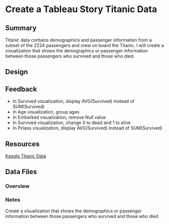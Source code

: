 # Create a Tableau Story Titanic Data

## Summary
Titanic data contains demographics and passenger information from a subset of the 2224 passengers and crew on board the Titanic. I will create a visualization that shows the demographics or passenger information between those passengers who survived and those who died.

## Design



## Feedback
* In Survived visualization, display AVG(Survived) instead of SUM(Survived)
* In Age visualization, group ages
* In Embarked visualization, remove Null value
* In Survived visualization, change 0 to dead and 1 to alive
* In Pclass visualization, display AVG(Survived) instead of SUM(Survived)


## Resources
[Kaggle Titanic Data](https://www.kaggle.com/c/titanic)


## Data Files
### Overview


### Notes
Create a visualization that shows the demographics or passenger information between those passengers who survived and those who died
